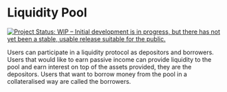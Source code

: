 # Liquidity Pool

[![Project Status: WIP – Initial development is in progress, but there has not yet been a stable, usable release suitable for the public.](https://www.repostatus.org/badges/latest/wip.svg)](https://www.repostatus.org/#wip)


Users can participate in a liquidity protocol as depositors and borrowers. Users
that would like to earn passive income can provide liquidity to the pool and earn
interest on top of the assets provided, they are the depositors. Users that want
to borrow money from the pool in a collateralised way are called the borrowers.
